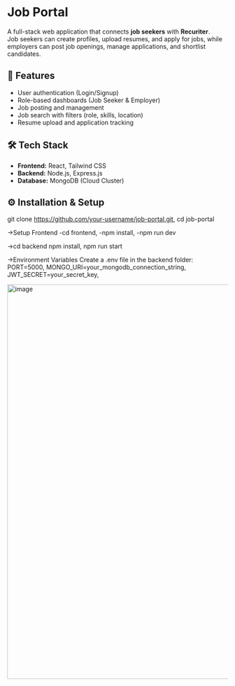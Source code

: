 # Job Portal 

A full-stack web application that connects **job seekers** with **Recuriter**.  
Job seekers can create profiles, upload resumes, and apply for jobs, while employers can post job openings, manage applications, and shortlist candidates.

## 🚀 Features
- User authentication (Login/Signup)  
- Role-based dashboards (Job Seeker & Employer)  
- Job posting and management  
- Job search with filters (role, skills, location)  
- Resume upload and application tracking  

## 🛠️ Tech Stack
- **Frontend:** React, Tailwind CSS  
- **Backend:** Node.js, Express.js  
- **Database:** MongoDB (Cloud Cluster)  

## ⚙️ Installation & Setup
git clone https://github.com/your-username/job-portal.git,
cd job-portal

->Setup Frontend
-cd frontend,
-npm install,
-npm run dev

->cd backend
npm install,
npm run start

->Environment Variables
Create a .env file in the backend folder:
PORT=5000,
MONGO_URI=your_mongodb_connection_string,
JWT_SECRET=your_secret_key,

<img width="1883" height="903" alt="image" src="https://github.com/user-attachments/assets/d9b347c0-7287-4761-bd69-722813d116ea" />


